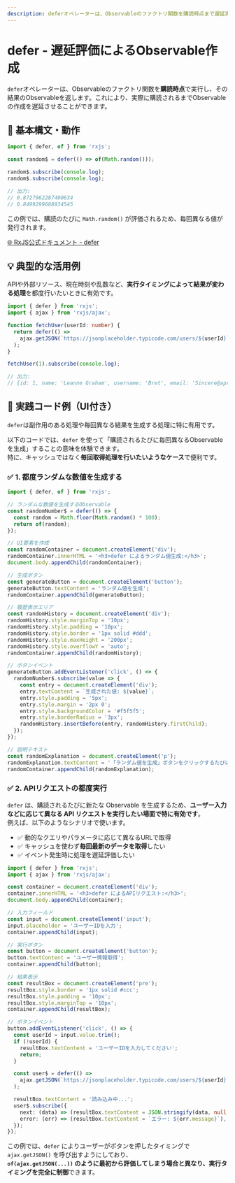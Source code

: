 ```yaml
---
description: deferオペレーターは、Observableのファクトリ関数を購読時点まで遅延実行させます。購読のたびに異なる値や処理を評価したい場合、現在時刻やランダム値、動的なAPIリクエストなど実行タイミングで結果が変わる処理に有効です。
---
```


# defer - 遅延評価によるObservable作成

`defer`オペレーターは、Observableのファクトリ関数を**購読時点**で実行し、その結果のObservableを返します。これにより、実際に購読されるまでObservableの作成を遅延させることができます。

## 🔰 基本構文・動作

```ts
import { defer, of } from 'rxjs';

const random$ = defer(() => of(Math.random()));

random$.subscribe(console.log);
random$.subscribe(console.log);

// 出力:
// 0.8727962287400634
// 0.8499299688934545
```

この例では、購読のたびに `Math.random()` が評価されるため、毎回異なる値が発行されます。

[🌐 RxJS公式ドキュメント - defer](https://rxjs.dev/api/index/function/defer)

## 💡 典型的な活用例

APIや外部リソース、現在時刻や乱数など、**実行タイミングによって結果が変わる処理**を都度行いたいときに有効です。

```ts
import { defer } from 'rxjs';
import { ajax } from 'rxjs/ajax';

function fetchUser(userId: number) {
  return defer(() =>
    ajax.getJSON(`https://jsonplaceholder.typicode.com/users/${userId}`)
  );
}

fetchUser(1).subscribe(console.log);

// 出力:
// {id: 1, name: 'Leanne Graham', username: 'Bret', email: 'Sincere@april.biz', address: {…}, …}
```

## 🧪 実践コード例（UI付き）

`defer`は副作用のある処理や毎回異なる結果を生成する処理に特に有用です。

以下のコードでは、`defer` を使って「購読されるたびに毎回異なるObservableを生成」することの意味を体験できます。  
特に、キャッシュではなく**毎回取得処理を行いたいようなケース**で便利です。

### ✅ 1. 都度ランダムな数値を生成する
```ts
import { defer, of } from 'rxjs';

// ランダムな数値を生成するObservable
const randomNumber$ = defer(() => {
  const random = Math.floor(Math.random() * 100);
  return of(random);
});

// UI要素を作成
const randomContainer = document.createElement('div');
randomContainer.innerHTML = '<h3>defer によるランダム値生成:</h3>';
document.body.appendChild(randomContainer);

// 生成ボタン
const generateButton = document.createElement('button');
generateButton.textContent = 'ランダム値を生成';
randomContainer.appendChild(generateButton);

// 履歴表示エリア
const randomHistory = document.createElement('div');
randomHistory.style.marginTop = '10px';
randomHistory.style.padding = '10px';
randomHistory.style.border = '1px solid #ddd';
randomHistory.style.maxHeight = '200px';
randomHistory.style.overflowY = 'auto';
randomContainer.appendChild(randomHistory);

// ボタンイベント
generateButton.addEventListener('click', () => {
  randomNumber$.subscribe(value => {
    const entry = document.createElement('div');
    entry.textContent = `生成された値: ${value}`;
    entry.style.padding = '5px';
    entry.style.margin = '2px 0';
    entry.style.backgroundColor = '#f5f5f5';
    entry.style.borderRadius = '3px';
    randomHistory.insertBefore(entry, randomHistory.firstChild);
  });
});

// 説明テキスト
const randomExplanation = document.createElement('p');
randomExplanation.textContent = '「ランダム値を生成」ボタンをクリックするたびに、新しいランダム値が生成されます。通常のofを使用した場合、値は最初の一度だけ生成されますが、deferを使用することで毎回新しい値を生成できます。';
randomContainer.appendChild(randomExplanation);
```

### ✅ 2. APIリクエストの都度実行

`defer` は、購読されるたびに新たな Observable を生成するため、**ユーザー入力などに応じて異なる API リクエストを実行したい場面で特に有効です**。  
例えば、以下のようなシナリオで使います。

- ✅ 動的なクエリやパラメータに応じて異なるURLで取得
- ✅ キャッシュを使わず**毎回最新のデータを取得**したい
- ✅ イベント発生時に処理を遅延評価したい

```ts
import { defer } from 'rxjs';
import { ajax } from 'rxjs/ajax';

const container = document.createElement('div');
container.innerHTML = '<h3>defer によるAPIリクエスト:</h3>';
document.body.appendChild(container);

// 入力フィールド
const input = document.createElement('input');
input.placeholder = 'ユーザーIDを入力';
container.appendChild(input);

// 実行ボタン
const button = document.createElement('button');
button.textContent = 'ユーザー情報取得';
container.appendChild(button);

// 結果表示
const resultBox = document.createElement('pre');
resultBox.style.border = '1px solid #ccc';
resultBox.style.padding = '10px';
resultBox.style.marginTop = '10px';
container.appendChild(resultBox);

// ボタンイベント
button.addEventListener('click', () => {
  const userId = input.value.trim();
  if (!userId) {
    resultBox.textContent = 'ユーザーIDを入力してください';
    return;
  }

  const user$ = defer(() =>
    ajax.getJSON(`https://jsonplaceholder.typicode.com/users/${userId}`)
  );

  resultBox.textContent = '読み込み中...';
  user$.subscribe({
    next: (data) => (resultBox.textContent = JSON.stringify(data, null, 2)),
    error: (err) => (resultBox.textContent = `エラー: ${err.message}`),
  });
});
```

この例では、`defer` によりユーザーがボタンを押したタイミングで `ajax.getJSON()` を呼び出すようにしており、  
**`of(ajax.getJSON(...))` のように最初から評価してしまう場合と異なり、実行タイミングを完全に制御**できます。